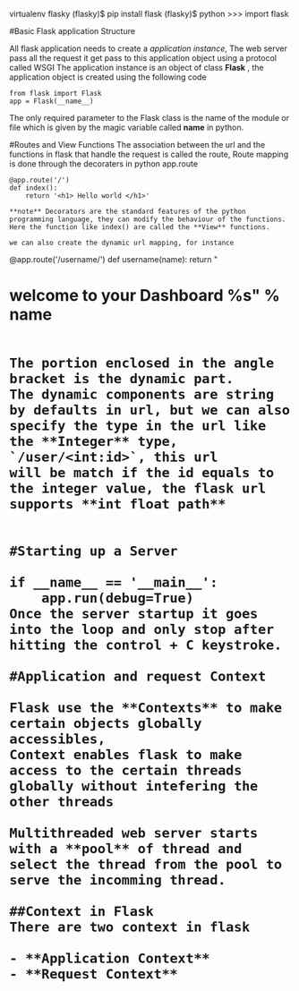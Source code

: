 virtualenv flasky
(flasky)$ pip install flask
(flasky)$ python
	>>> import flask

#Basic Flask application Structure

All flask application needs to create a *application instance*,
The web server pass all the request it get pass to this application object using a protocol called WSGI
The application instance is an object of class **Flask** , the application object is created using the following code

```
from flask import Flask
app = Flask(__name__)
```

The only required parameter to the Flask class is the name of the module or file which is given by the magic variable called __name__ in python.


#Routes and View Functions
The association between the url and the functions in flask that handle the request is called the route, 
Route mapping is done through the decoraters in python app.route

```
@app.route('/')
def index():
	return '<h1> Hello world </h1>'

**note** Decorators are the standard features of the python programming language, they can modify the behaviour of the functions.
Here the function like index() are called the **View** functions.

we can also create the dynamic url mapping, for instance

```
@app.route('/username/<name>')
def username(name):
	return "<h1> welcome to your Dashboard %s" % name
```

The portion enclosed in the angle bracket is the dynamic part.
The dynamic components are string by defaults in url, but we can also specify the type in the url like the **Integer** type, `/user/<int:id>`, this url
will be match if the id equals to the integer value, the flask url supports **int float path**


#Starting up a Server

if __name__ == '__main__':
	app.run(debug=True)
Once the server startup it goes into the loop and only stop after hitting the control + C keystroke.

#Application and request Context

Flask use the **Contexts** to make certain objects globally accessibles,
Context enables flask to make access to the certain threads globally without intefering the other threads

Multithreaded web server starts with a **pool** of thread and select the thread from the pool to serve the incomming thread.

##Context in Flask
There are two context in flask

- **Application Context**
- **Request Context**

